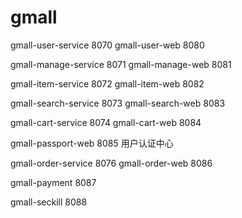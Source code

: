 # gmall
gmall-user-service  8070 
gmall-user-web  8080

gmall-manage-service  8071
gmall-manage-web  8081

gmall-item-service  8072
gmall-item-web  8082

gmall-search-service  8073
gmall-search-web  8083

gmall-cart-service  8074
gmall-cart-web  8084

gmall-passport-web  8085 用户认证中心


gmall-order-service  8076 
gmall-order-web  8086 

gmall-payment  8087 

gmall-seckill  8088 

 
